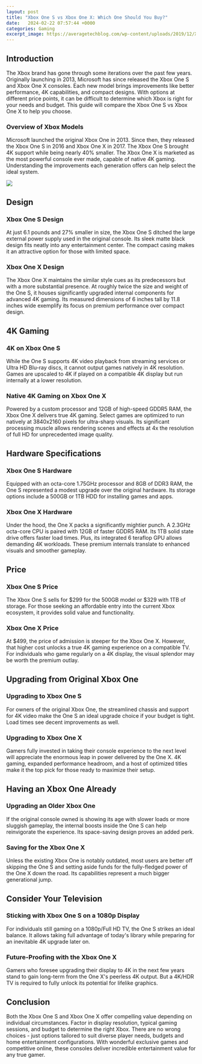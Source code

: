 ```yaml
---
layout: post
title: "Xbox One S vs Xbox One X: Which One Should You Buy?"
date:   2024-02-22 07:57:44 +0000
categories: Gaming
excerpt_image: https://averagetechblog.com/wp-content/uploads/2019/12/XBOX-ONE-Marketing-Comparison-1024x646.jpg
---
```


## Introduction
The Xbox brand has gone through some iterations over the past few years. Originally launching in 2013, Microsoft has since released the Xbox One S and Xbox One X consoles. Each new model brings improvements like better performance, 4K capabilities, and compact designs. With options at different price points, it can be difficult to determine which Xbox is right for your needs and budget. This guide will compare the Xbox One S vs Xbox One X to help you choose.
### Overview of Xbox Models
Microsoft launched the original Xbox One in 2013. Since then, they released the Xbox One S in 2016 and Xbox One X in 2017. The Xbox One S brought 4K support while being nearly 40% smaller. The Xbox One X is marketed as the most powerful console ever made, capable of native 4K gaming. Understanding the improvements each generation offers can help select the ideal system.

![](https://averagetechblog.com/wp-content/uploads/2019/12/XBOX-ONE-Marketing-Comparison-1024x646.jpg)
## Design
### Xbox One S Design  
At just 6.1 pounds and 27% smaller in size, the Xbox One S ditched the large external power supply used in the original console. Its sleek matte black design fits neatly into any entertainment center. The compact casing makes it an attractive option for those with limited space.
### Xbox One X Design
The Xbox One X maintains the similar style cues as its predecessors but with a more substantial presence. At roughly twice the size and weight of the One S, it houses significantly upgraded internal components for advanced 4K gaming. Its measured dimensions of 6 inches tall by 11.8 inches wide exemplify its focus on premium performance over compact design.
## 4K Gaming
### 4K on Xbox One S
While the One S supports 4K video playback from streaming services or Ultra HD Blu-ray discs, it cannot output games natively in 4K resolution. Games are upscaled to 4K if played on a compatible 4K display but run internally at a lower resolution. 
### Native 4K Gaming on Xbox One X  
Powered by a custom processor and 12GB of high-speed GDDR5 RAM, the Xbox One X delivers true 4K gaming. Select games are optimized to run natively at 3840x2160 pixels for ultra-sharp visuals. Its significant processing muscle allows rendering scenes and effects at 4x the resolution of full HD for unprecedented image quality.
## Hardware Specifications
### Xbox One S Hardware
Equipped with an octa-core 1.75GHz processor and 8GB of DDR3 RAM, the One S represented a modest upgrade over the original hardware. Its storage options include a 500GB or 1TB HDD for installing games and apps.
### Xbox One X Hardware 
Under the hood, the One X packs a significantly mightier punch. A 2.3GHz octa-core CPU is paired with 12GB of faster GDDR5 RAM. Its 1TB solid state drive offers faster load times. Plus, its integrated 6 teraflop GPU allows demanding 4K workloads. These premium internals translate to enhanced visuals and smoother gameplay.
## Price
### Xbox One S Price
The Xbox One S sells for $299 for the 500GB model or $329 with 1TB of storage. For those seeking an affordable entry into the current Xbox ecosystem, it provides solid value and functionality.
### Xbox One X Price  
At $499, the price of admission is steeper for the Xbox One X. However, that higher cost unlocks a true 4K gaming experience on a compatible TV. For individuals who game regularly on a 4K display, the visual splendor may be worth the premium outlay.
## Upgrading from Original Xbox One
### Upgrading to Xbox One S
For owners of the original Xbox One, the streamlined chassis and support for 4K video make the One S an ideal upgrade choice if your budget is tight. Load times see decent improvements as well. 
### Upgrading to Xbox One X
Gamers fully invested in taking their console experience to the next level will appreciate the enormous leap in power delivered by the One X. 4K gaming, expanded performance headroom, and a host of optimized titles make it the top pick for those ready to maximize their setup.
## Having an Xbox One Already 
### Upgrading an Older Xbox One
If the original console owned is showing its age with slower loads or more sluggish gameplay, the internal boosts inside the One S can help reinvigorate the experience. Its space-saving design proves an added perk.
### Saving for the Xbox One X  
Unless the existing Xbox One is notably outdated, most users are better off skipping the One S and setting aside funds for the fully-fledged power of the One X down the road. Its capabilities represent a much bigger generational jump.
## Consider Your Television
### Sticking with Xbox One S on a 1080p Display  
For individuals still gaming on a 1080p/Full HD TV, the One S strikes an ideal balance. It allows taking full advantage of today's library while preparing for an inevitable 4K upgrade later on.
### Future-Proofing with the Xbox One X
Gamers who foresee upgrading their display to 4K in the next few years stand to gain long-term from the One X's peerless 4K output. But a 4K/HDR TV is required to fully unlock its potential for lifelike graphics.
## Conclusion
Both the Xbox One S and Xbox One X offer compelling value depending on individual circumstances. Factor in display resolution, typical gaming sessions, and budget to determine the right Xbox. There are no wrong choices - just options tailored to suit diverse player needs, budgets and home entertainment configurations. With wonderful exclusive games and competitive online, these consoles deliver incredible entertainment value for any true gamer.